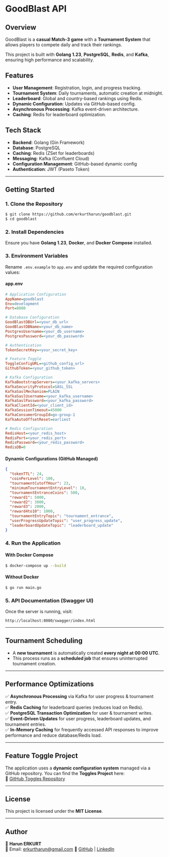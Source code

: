 # GoodBlast API

## Overview
GoodBlast is a **casual Match-3 game** with a **Tournament System** that allows players to compete daily and track their rankings.

This project is built with **Golang 1.23**, **PostgreSQL**, **Redis**, and **Kafka**, ensuring high performance and scalability.

## Features
- **User Management**: Registration, login, and progress tracking.
- **Tournament System**: Daily tournaments, automatic creation at midnight.
- **Leaderboard**: Global and country-based rankings using Redis.
- **Dynamic Configuration**: Updates via GitHub-based config.
- **Asynchronous Processing**: Kafka event-driven architecture.
- **Caching**: Redis for leaderboard optimization.

## Tech Stack
- **Backend**: Golang (Gin Framework)
- **Database**: PostgreSQL
- **Caching**: Redis (ZSet for leaderboards)
- **Messaging**: Kafka (Confluent Cloud)
- **Configuration Management**: GitHub-based dynamic config
- **Authentication**: JWT (Paseto Token)

---

## Getting Started

### 1. Clone the Repository
```sh
$ git clone https://github.com/erkurtharun/goodblast.git
$ cd goodblast
```

### 2. Install Dependencies
Ensure you have **Golang 1.23**, **Docker**, and **Docker Compose** installed.

### 3. Environment Variables
Rename `.env.example` to `app.env` and update the required configuration values:

#### **app.env**
```ini
# Application Configuration
AppName=goodblast
Env=development
Port=8080

# Database Configuration
GoodBlastDBUrl=<your_db_url>
GoodBlastDBName=<your_db_name>
PostgresUsername=<your_db_username>
PostgresPassword=<your_db_password>

# Authentication
TokenSecretKey=<your_secret_key>

# Feature Toggle
ToggleConfigURL=<github_config_url>
GithubToken=<your_github_token>

# Kafka Configuration
KafkaBootstrapServers=<your_kafka_servers>
KafkaSecurityProtocol=SASL_SSL
KafkaSaslMechanism=PLAIN
KafkaSaslUsername=<your_kafka_username>
KafkaSaslPassword=<your_kafka_password>
KafkaClientId=<your_client_id>
KafkaSessionTimeout=45000
KafkaConsumerGroupId=go-group-1
KafkaAutoOffsetReset=earliest

# Redis Configuration
RedisHost=<your_redis_host>
RedisPort=<your_redis_port>
RedisPassword=<your_redis_password>
RedisDB=0
```

#### **Dynamic Configurations (GitHub Managed)**
```json
{
  "tokenTTL": 24,
  "coinPerLevel": 100,
  "tournamentCutoffHour": 23,
  "minimumTournamentEntryLevel": 10,
  "tournamentEntranceCoins": 500,
  "reward1": 5000,
  "reward2": 3000,
  "reward3": 2000,
  "reward4to10": 1000,
  "tournamentEntryTopic": "tournament_entrance",
  "userProgressUpdateTopic": "user_progress_update",
  "leaderboardUpdateTopic": "leaderboard_update"
}
```

### 4. Run the Application
#### With Docker Compose
```sh
$ docker-compose up --build
```

#### Without Docker
```sh
$ go run main.go
```

### 5. API Documentation (Swagger UI)
Once the server is running, visit:
```
http://localhost:8080/swagger/index.html
```

---

## Tournament Scheduling
- A **new tournament** is automatically created **every night at 00:00 UTC**.
- This process runs as a **scheduled job** that ensures uninterrupted tournament creation.

---

## Performance Optimizations

✅ **Asynchronous Processing** via Kafka for user progress & tournament entry.  
✅ **Redis Caching** for leaderboard queries (reduces load on Redis).  
✅ **PostgreSQL Transaction Optimization** for user & tournament writes.  
✅ **Event-Driven Updates** for user progress, leaderboard updates, and tournament entries.  
✅ **In-Memory Caching** for frequently accessed API responses to improve performance and reduce database/Redis load.

---

## Feature Toggle Project
The application uses a **dynamic configuration system** managed via a GitHub repository. You can find the **Toggles Project** here:  
🔗 [GitHub Toggles Repository](https://github.com/erkurtharun/Toggles)

---

## License
This project is licensed under the **MIT License**.

---

## Author
👤 **Harun ERKURT**  
📧 Email: erkurtharun@gmail.com
🔗 [GitHub](https://github.com/erkurtharun) | [LinkedIn](https://linkedin.com/in/erkurtharun)

